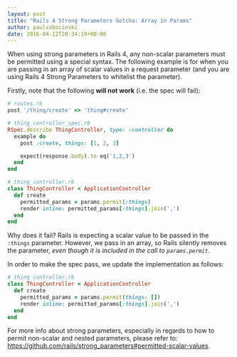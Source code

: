 ```yaml
---
layout: post
title: "Rails 4 Strong Parameters Gotcha: Array in Params"
author: paulsobocinski
date: 2016-04-12T20:34:19+00:00
---
```


When using strong parameters in Rails 4, any non-scalar parameters must be permitted using a special syntax. The following example is for when you are passing in an array of scalar values in a request parameter (and you are using Rails 4 Strong Parameters to whitelist the parameter).

Firstly, note that the following **will not work** (i.e. the spec will fail):

```ruby
# routes.rb
post '/thing/create' => 'thing#create'

# thing_controller_spec.rb
RSpec.describe ThingController, type: :controller do
  example do
    post :create, things: [1, 2, 3]

    expect(response.body).to eq('1,2,3')
  end
end

# thing_controller.rb
class ThingController < ApplicationController
  def create
    permitted_params = params.permit(:things)
    render inline: permitted_params[:things].join(',')
  end
end
```

Why does it fail? Rails is expecting a scalar value to be passed in the `:things` parameter. However, we pass in an array, so Rails silently removes the parameter, *even though it is included in the call to `params.permit`*.

In order to make the spec pass, we update the implementation as follows:

```ruby
# thing_controller.rb
class ThingController < ApplicationController
  def create
    permitted_params = params.permit(things: [])
    render inline: permitted_params[:things].join(',')
  end
end
```

For more info about strong parameters, especially in regards to how to permit non-scalar and nested parameters, please refer to: https://github.com/rails/strong_parameters#permitted-scalar-values.
